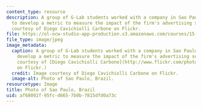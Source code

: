 ```yaml
---
content_type: resource
description: A group of G-Lab students worked with a company in Sao Paulo, Brazil,
  to develop a metric to measure the impact of the firm's advertising services. Image
  courtesy of Diego Cavichiolli Carbone on Flickr.
file: https://ol-ocw-studio-app-production.s3.amazonaws.com/courses/15-389b-global-entrepreneurship-lab-latin-america-the-middle-east-and-africa-fall-2010/af68092f95fcd6657b0b7815dfd0a73c_15-389bf10-th.jpg
file_type: image/jpeg
image_metadata:
  caption: A group of G-Lab students worked with a company in Sao Paulo, Brazil, to
    develop a metric to measure the impact of the firm's advertising services. (Image
    courtesy of [Diego Cavichiolli Carbone](http://www.flickr.com/photos/dccarbone/6090666816/)
    on Flickr.)
  credit: Image courtesy of Diego Cavichiolli Carbone on Flickr.
  image-alt: Photo of Sao Paulo, Brazil.
resourcetype: Image
title: Photo of Sao Paulo, Brazil
uid: af68092f-95fc-d665-7b0b-7815dfd0a73c
---
```

